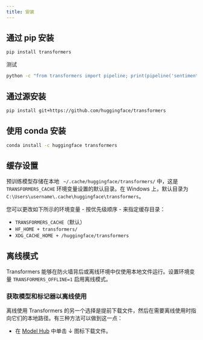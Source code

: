 ```yaml
---
title: 安装
---
```


## 通过 pip 安装

```bash
pip install transformers
```

测试

```bash
python -c "from transformers import pipeline; print(pipeline('sentiment-analysis')('we love you'))"
```

## 通过源安装

```bash
pip install git+https://github.com/huggingface/transformers
```

## 使用 conda 安装

```bash
conda install -c huggingface transformers
```

## 缓存设置

预训练模型存储在本地 ` ~/.cache/huggingface/transformers/` 中，这是 `TRANSFORMERS_CACHE` 环境变量设置的默认目录。在 Windows 上，默认目录为 `C:\Users\username\.cache\huggingface\transformers`。

您可以更改如下所示的环境变量 - 按优先级顺序 - 来指定缓存目录：

* `TRANSFORMERS_CACHE`（默认）
* `HF_HOME + transformers/`
* `XDG_CACHE_HOME + /huggingface/transformers`

## 离线模式

Transformers 能够在防火墙背后或离线环境中仅使用本地文件运行。设置环境变量 `TRANSFORMERS_OFFLINE=1` 启用离线模式。

### 获取模型和标记器以离线使用

离线使用 Transformers 的另一个选择是提前下载文件，然后在需要离线使用时指向它们的本地路径。有三种方法可以做到这一点：

* 在 [Model Hub](https://huggingface.co/models) 中单击 ↓ 图标下载文件。
